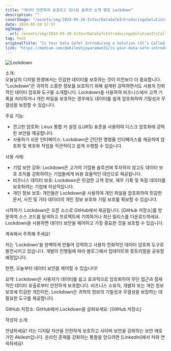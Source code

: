 ```yaml
---
title: "데이터 안전하게 보호되고 있나요 솔루션 소개 명칭 Lockdown"
description: ""
coverImage: "/assets/img/2024-05-20-IsYourDataSafeIntroducingaSolutionItsCalledLockdown_0.png"
date: 2024-05-20 17:57
ogImage:
  url: /assets/img/2024-05-20-IsYourDataSafeIntroducingaSolutionItsCalledLockdown_0.png
tag: Tech
originalTitle: "Is Your Data Safe? Introducing a Solution (It’s Called Lockdown)"
link: "https://medium.com/@akileshjayaraman31/is-your-data-safe-introducing-a-solution-its-called-lockdown-a2052d47354a"
---
```


![Lockdown](/assets/img/2024-05-20-IsYourDataSafeIntroducingaSolutionItsCalledLockdown_0.png)

소개:  
오늘날의 디지털 환경에서는 민감한 데이터를 보호하는 것이 이전보다 더 중요합니다. “Lockdown”은 귀하의 소중한 정보를 보호하기 위해 설계된 강력하면서도 사용자 친화적인 데이터 암호화 도구를 소개합니다. Lockdown을 사용하여 비즈니스에서 고객 기록을 처리하거나 개인 파일을 보호하는 경우에도 데이터를 쉽게 암호화하여 기밀성과 무결성을 보장할 수 있습니다.

주요 기능:

- 견고한 암호화: Linux 통합 키 설정 (LUKS) 표준을 사용하여 디스크 암호화에 강력한 보안을 제공합니다.
- 사용하기 쉬운 인터페이스: Lockdown은 간단한 명령줄 인터페이스를 제공하여 암호화 및 복호화 작업을 직관적이고 쉽게 수행할 수 있습니다.

<div class="content-ad"></div>

사용 사례:

- 기업 보안 강화: Lockdown은 고가의 기업용 솔루션에 투자하지 않고도 데이터 보호 조치를 강화하려는 기업들에게 비용 효율적인 대안으로 제공됩니다.
- 비즈니스 데이터 보호: Lockdown은 민감한 고객 정보, 재무 기록 및 독점 데이터를 보호하려는 기업에 이상적입니다.
- 개인 정보 보호: 개인들은 Lockdown을 사용하여 개인 파일을 암호화하여 민감한 문서, 사진 및 기타 데이터의 개인 정보 보호와 기밀 보호를 확보할 수 있습니다.

시작하기:
Lockdown은 오픈 소스로 GitHub에서 제공됩니다. [GitHub 저장소]를 방문하여 소스 코드를 탐색하고 프로젝트에 기여하거나 최신 릴리스를 다운로드하세요. Lockdown을 사용하면 데이터 보안을 제어하고 가장 중요한 것을 보호할 수 있습니다.

계속해서 주목해 주세요!

<div class="content-ad"></div>

저는 'Lockdown'을 완벽하게 만들어 강력하고 사용자 친화적인 데이터 암호화 도구로 발전시키고 있습니다. 개발이 진행됨에 따라 블로그에서 업데이트와 튜토리얼을 공유할 예정입니다.

한편, 오늘부터 데이터 보안을 제어할 수 있습니다!

요약:
Lockdown은 사용자가 데이터를 쉽고 효과적으로 암호화하여 무단 접근과 잠재적인 데이터 유출로부터 안전하게 보호합니다. 비즈니스 소유자, 개발자 또는 개인 정보 보호에 민감한 개인이든, Lockdown은 귀하의 정보의 기밀성과 무결성을 보장하는 데 필요한 도구를 제공합니다.

GitHub 저장소:
GitHub에서 Lockdown을 살펴보세요: [GitHub 저장소]

<div class="content-ad"></div>

작성자 소개:

안녕하세요! 저는 디지턈 자산을 안전하게 보호하고 사이버 보안을 강화하는 보안 애호가인 Akilesh입니다. 온라인 존재를 강화하는 통찰을 얻으려면 [LinkedIn]에서 저와 연락하세요!
